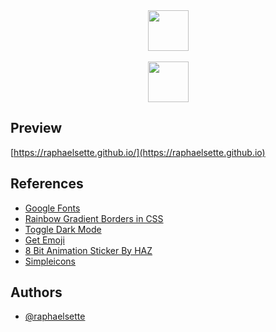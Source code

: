 <div align="center">
  <a href="https://imersao.dev/">
  <img height="65em" src="https://imersao.dev/assets/img/logo-imersao-dev-desktop.1660582173.svg"/><br><br>
  <img height="65em" src="https://raphaelsette.github.io/alura-flix/alura.svg"/></a><br>
  </div>
 
  
 ## Preview

[https://raphaelsette.github.io/](https://raphaelsette.github.io)

## References

 - <a href="https://fonts.google.com/" target="_blank">Google Fonts</a>
 - <a href="https://widgetcore.com/how-to-create-rainbow-gradient-borders-in-css/" target="_blank">Rainbow Gradient Borders in CSS</a>
 - <a href="https://www.w3schools.com/howto/howto_js_toggle_dark_mode.asp" target="_blank">Toggle Dark Mode</a>
 - <a href="https://getemoji.com/" target="_blank">Get Emoji</a>
 - <a href="https://giphy.com/gifs/animation-animated-5hmgfdvimPl5NjTUU6" target="_blank">8 Bit Animation Sticker By HAZ</a>
 - <a href="https://simpleicons.org/" target="_blank">Simpleicons</a>

## Authors

- [@raphaelsette](https://www.github.com/raphaelsette)
